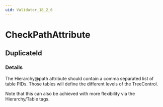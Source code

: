 ```yaml
---
uid: Validator_18_2_6
---
```


# CheckPathAttribute

## DuplicateId

<!-- Description, Properties, ... sections are auto-generated. -->
<!-- REPLACE ME AUTO-GENERATION -->

### Details

The Hierarchy@path attribute should contain a comma separated list of table PIDs.
Those tables will define the different levels of the TreeControl.

Note that this can also be achieved with more flexibility via the Hierarchy/Table tags.

<!-- Uncomment to add example code -->
<!--### Example code-->
